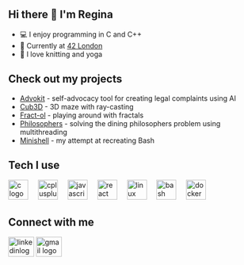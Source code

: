 ## Hi there 👋 I'm Regina

- 💻 I enjoy programming in C and C++
- 🎯 Currently at [42 London](https://www.42network.org/about-us/)
- 🌺 I love knitting and yoga

## Check out my projects

* [Advokit](https://github.com/chaynHQ/ai-letter-automated) - self-advocacy tool for creating legal complaints using AI
* [Cub3D](https://github.com/rngina/cub3D) - 3D maze with ray-casting
* [Fract-ol](https://github.com/rngina/fract-ol) - playing around with fractals
* [Philosophers](https://github.com/rngina/philo) - solving the dining philosophers problem using multithreading
* [Minishell](https://github.com/rngina/minishell) - my attempt at recreating Bash

## Tech I use

<div>
  <img src="https://cdn.jsdelivr.net/gh/devicons/devicon/icons/c/c-original.svg" height="40" alt="c logo"  />
  <img width="12" />
  <img src="https://cdn.jsdelivr.net/gh/devicons/devicon/icons/cplusplus/cplusplus-original.svg" height="40" alt="cplusplus logo"  />
  <img width="12" />
  <img src="https://cdn.jsdelivr.net/gh/devicons/devicon/icons/javascript/javascript-original.svg" height="40" alt="javascript logo"  />
  <img width="12" />
  <img src="https://cdn.jsdelivr.net/gh/devicons/devicon/icons/react/react-original.svg" height="40" alt="react logo"  />
  <img width="12" />
  <img src="https://cdn.jsdelivr.net/gh/devicons/devicon/icons/linux/linux-original.svg" height="40" alt="linux logo"  />
  <img width="12" />
  <img src="https://cdn.jsdelivr.net/gh/devicons/devicon/icons/bash/bash-original.svg" height="40" alt="bash logo"  />
  <img width="12" />
  <img src="https://cdn.jsdelivr.net/gh/devicons/devicon/icons/docker/docker-original.svg" height="40" alt="docker logo"  />
</div>

## Connect with me

<div align="left">
  <a href="https://www.linkedin.com/in/reginatavabilova/" target="blank"><img src="https://raw.githubusercontent.com/maurodesouza/profile-readme-generator/master/src/assets/icons/social/linkedin/default.svg" width="52" height="40" alt="linkedinlogo"></a>
  <a href="mailto:regina.tavabilova@gmail.com" target="blank"><img src="https://raw.githubusercontent.com/maurodesouza/profile-readme-generator/master/src/assets/icons/social/gmail/default.svg" width="52" height="40" alt="gmail logo"></a>
</div>
